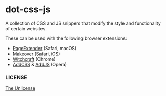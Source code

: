 # dot-css-js
A collection of CSS and JS snippers that modify the style and functionality of certain websites.

These can be used with the following browser extensions:

- [PageExtender](https://apps.apple.com/gb/app/pageextender-for-safari/id1457557274?mt=12) (Safari, macOS)
- [Makeover](https://andadinosaur.com/launch-makeover) (Safari, iOS)
- [Witchcraft](https://github.com/luciopaiva/witchcraft) (Chrome)
- [AddCSS](https://addons.opera.com/en-gb/extensions/details/addcss/) & [AddJS](https://addons.opera.com/en-gb/extensions/details/addjs/) (Opera)

### LICENSE
[The Unlicense](https://github.com/gingerbeardman/dot-css-js/blob/main/LICENSE)
